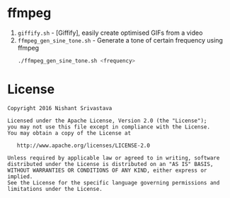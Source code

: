 # ffmpeg

1. `giffify.sh` - [Giffify], easily create optimised GIFs from a video
2. `ffmpeg_gen_sine_tone.sh` - Generate a tone of certain frequency using ffmpeg
    ```bash
    ./ffmpeg_gen_sine_tone.sh <frequency>

    ```



License
=======

    Copyright 2016 Nishant Srivastava

    Licensed under the Apache License, Version 2.0 (the "License");
    you may not use this file except in compliance with the License.
    You may obtain a copy of the License at

       http://www.apache.org/licenses/LICENSE-2.0

    Unless required by applicable law or agreed to in writing, software
    distributed under the License is distributed on an "AS IS" BASIS,
    WITHOUT WARRANTIES OR CONDITIONS OF ANY KIND, either express or implied.
    See the License for the specific language governing permissions and
    limitations under the License.

